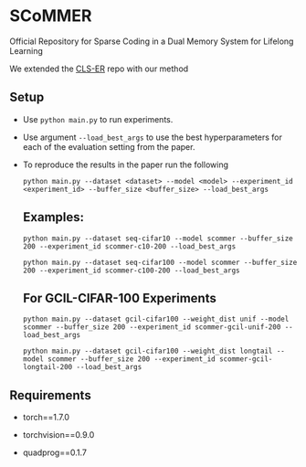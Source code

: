# SCoMMER
Official Repository for Sparse Coding in a Dual Memory System for Lifelong Learning

We extended the [CLS-ER](https://github.com/NeurAI-Lab/CLS-ER) repo with our method

## Setup

+ Use `python main.py` to run experiments.
+ Use argument `--load_best_args` to use the best hyperparameters for each of the evaluation setting from the paper.
+ To reproduce the results in the paper run the following  

    `python main.py --dataset <dataset> --model <model> --experiment_id <experiment_id> --buffer_size <buffer_size> --load_best_args`

  ## Examples:

    ```
    python main.py --dataset seq-cifar10 --model scommer --buffer_size 200 --experiment_id scommer-c10-200 --load_best_args
    
    python main.py --dataset seq-cifar100 --model scommer --buffer_size 200 --experiment_id scommer-c100-200 --load_best_args
    ```

  ## For GCIL-CIFAR-100 Experiments

    ```
    python main.py --dataset gcil-cifar100 --weight_dist unif --model scommer --buffer_size 200 --experiment_id scommer-gcil-unif-200 --load_best_args
    
    python main.py --dataset gcil-cifar100 --weight_dist longtail --model scommer --buffer_size 200 --experiment_id scommer-gcil-longtail-200 --load_best_args
    ```

## Requirements

- torch==1.7.0

- torchvision==0.9.0 

- quadprog==0.1.7